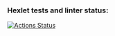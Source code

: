 ### Hexlet tests and linter status:
[![Actions Status](https://github.com/pavel-todorov/frontend-project-lvl4/workflows/hexlet-check/badge.svg)](https://github.com/pavel-todorov/frontend-project-lvl4/actions)